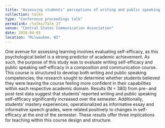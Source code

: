 ```yaml
---
title: "Assessing students’ perceptions of writing and public speaking self-efficacy in a composition and communication course"
collection: talks
type: "Conference proceedings talk"
permalink: /talks/Talk_27
venue: "Central States Communication Association"
date: 2018-04-05
location: "Milwaukee, WI"
---
```


One avenue for assessing learning involves evaluating self-efficacy, as this psychological belief is a strong predictor of academic achievement. As such, the purpose of this study was to evaluate writing self-efficacy and public speaking self-efficacy in a composition and communication course. This course is structured to develop both writing and public speaking competencies; the research sought to determine whether students believed they were leaving the course feeling more confident in their capabilities within each respective academic domain. Results (N = 380) from pre- and post-test data suggest that students’ reported writing and public speaking self-efficacy significantly increased over the semester. Additionally, students’ mastery experiences, operationalized as informative essay and informative speech grades, were related positively to changes in self-efficacy at the end of the semester. These results offer three implications for teaching within this course design and structure.